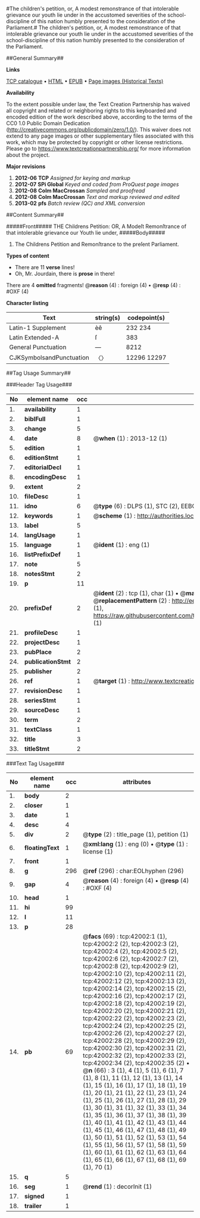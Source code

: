 #The children's petition, or, A modest remonstrance of that intolerable grievance our youth lie under in the accustomed severities of the school-discipline of this nation humbly presented to the consideration of the Parliament.#
The children's petition, or, A modest remonstrance of that intolerable grievance our youth lie under in the accustomed severities of the school-discipline of this nation humbly presented to the consideration of the Parliament.

##General Summary##

**Links**

[TCP catalogue](http://www.ota.ox.ac.uk/tcp/)  • 
[HTML](http://tei.it.ox.ac.uk/tcp/Texts-HTML/free/A32/A32841.html)  • 
[EPUB](http://tei.it.ox.ac.uk/tcp/Texts-EPUB/free/A32/A32841.epub) • 
[Page images (Historical Texts)](https://historicaltexts.jisc.ac.uk/eebo-08939235e)

**Availability**

To the extent possible under law, the Text Creation Partnership has waived all copyright and related or neighboring rights to this keyboarded and encoded edition of the work described above, according to the terms of the CC0 1.0 Public Domain Dedication (http://creativecommons.org/publicdomain/zero/1.0/). This waiver does not extend to any page images or other supplementary files associated with this work, which may be protected by copyright or other license restrictions. Please go to https://www.textcreationpartnership.org/ for more information about the project.

**Major revisions**

1. __2012-06__ __TCP__ *Assigned for keying and markup*
1. __2012-07__ __SPi Global__ *Keyed and coded from ProQuest page images*
1. __2012-08__ __Colm MacCrossan__ *Sampled and proofread*
1. __2012-08__ __Colm MacCrossan__ *Text and markup reviewed and edited*
1. __2013-02__ __pfs__ *Batch review (QC) and XML conversion*

##Content Summary##

#####Front#####
THE Childrens Petition: OR, A Modeſt Remonſtrance of that intolerable grievance our Youth lie under,
#####Body#####

1. The Childrens Petition and Remonſtrance to the preſent Parliament.

**Types of content**

  * There are 11 **verse** lines!
  * Oh, Mr. Jourdain, there is **prose** in there!

There are 4 **omitted** fragments! 
 @__reason__ (4) : foreign (4)  •  @__resp__ (4) : #OXF (4)

**Character listing**


|Text|string(s)|codepoint(s)|
|---|---|---|
|Latin-1 Supplement|èê|232 234|
|Latin Extended-A|ſ|383|
|General Punctuation|—|8212|
|CJKSymbolsandPunctuation|〈〉|12296 12297|

##Tag Usage Summary##

###Header Tag Usage###

|No|element name|occ|attributes|
|---|---|---|---|
|1.|__availability__|1||
|2.|__biblFull__|1||
|3.|__change__|5||
|4.|__date__|8| @__when__ (1) : 2013-12 (1)|
|5.|__edition__|1||
|6.|__editionStmt__|1||
|7.|__editorialDecl__|1||
|8.|__encodingDesc__|1||
|9.|__extent__|2||
|10.|__fileDesc__|1||
|11.|__idno__|6| @__type__ (6) : DLPS (1), STC (2), EEBO-CITATION (1), OCLC (1), VID (1)|
|12.|__keywords__|1| @__scheme__ (1) : http://authorities.loc.gov/ (1)|
|13.|__label__|5||
|14.|__langUsage__|1||
|15.|__language__|1| @__ident__ (1) : eng (1)|
|16.|__listPrefixDef__|1||
|17.|__note__|5||
|18.|__notesStmt__|2||
|19.|__p__|11||
|20.|__prefixDef__|2| @__ident__ (2) : tcp (1), char (1)  •  @__matchPattern__ (2) : ([0-9\-]+):([0-9IVX]+) (1), (.+) (1)  •  @__replacementPattern__ (2) : http://eebo.chadwyck.com/downloadtiff?vid=$1&page=$2 (1), https://raw.githubusercontent.com/textcreationpartnership/Texts/master/tcpchars.xml#$1 (1)|
|21.|__profileDesc__|1||
|22.|__projectDesc__|1||
|23.|__pubPlace__|2||
|24.|__publicationStmt__|2||
|25.|__publisher__|2||
|26.|__ref__|1| @__target__ (1) : http://www.textcreationpartnership.org/docs/. (1)|
|27.|__revisionDesc__|1||
|28.|__seriesStmt__|1||
|29.|__sourceDesc__|1||
|30.|__term__|2||
|31.|__textClass__|1||
|32.|__title__|3||
|33.|__titleStmt__|2||


###Text Tag Usage###

|No|element name|occ|attributes|
|---|---|---|---|
|1.|__body__|2||
|2.|__closer__|1||
|3.|__date__|1||
|4.|__desc__|4||
|5.|__div__|2| @__type__ (2) : title_page (1), petition (1)|
|6.|__floatingText__|1| @__xml:lang__ (1) : eng (0)  •  @__type__ (1) : license (1)|
|7.|__front__|1||
|8.|__g__|296| @__ref__ (296) : char:EOLhyphen (296)|
|9.|__gap__|4| @__reason__ (4) : foreign (4)  •  @__resp__ (4) : #OXF (4)|
|10.|__head__|1||
|11.|__hi__|99||
|12.|__l__|11||
|13.|__p__|28||
|14.|__pb__|69| @__facs__ (69) : tcp:42002:1 (1), tcp:42002:2 (2), tcp:42002:3 (2), tcp:42002:4 (2), tcp:42002:5 (2), tcp:42002:6 (2), tcp:42002:7 (2), tcp:42002:8 (2), tcp:42002:9 (2), tcp:42002:10 (2), tcp:42002:11 (2), tcp:42002:12 (2), tcp:42002:13 (2), tcp:42002:14 (2), tcp:42002:15 (2), tcp:42002:16 (2), tcp:42002:17 (2), tcp:42002:18 (2), tcp:42002:19 (2), tcp:42002:20 (2), tcp:42002:21 (2), tcp:42002:22 (2), tcp:42002:23 (2), tcp:42002:24 (2), tcp:42002:25 (2), tcp:42002:26 (2), tcp:42002:27 (2), tcp:42002:28 (2), tcp:42002:29 (2), tcp:42002:30 (2), tcp:42002:31 (2), tcp:42002:32 (2), tcp:42002:33 (2), tcp:42002:34 (2), tcp:42002:35 (2)  •  @__n__ (66) : 3 (1), 4 (1), 5 (1), 6 (1), 7 (1), 8 (1), 11 (1), 12 (1), 13 (1), 14 (1), 15 (1), 16 (1), 17 (1), 18 (1), 19 (1), 20 (1), 21 (1), 22 (1), 23 (1), 24 (1), 25 (1), 26 (1), 27 (1), 28 (1), 29 (1), 30 (1), 31 (1), 32 (1), 33 (1), 34 (1), 35 (1), 36 (1), 37 (1), 38 (1), 39 (1), 40 (1), 41 (1), 42 (1), 43 (1), 44 (1), 45 (1), 46 (1), 47 (1), 48 (1), 49 (1), 50 (1), 51 (1), 52 (1), 53 (1), 54 (1), 55 (1), 56 (1), 57 (1), 58 (1), 59 (1), 60 (1), 61 (1), 62 (1), 63 (1), 64 (1), 65 (1), 66 (1), 67 (1), 68 (1), 69 (1), 70 (1)|
|15.|__q__|5||
|16.|__seg__|1| @__rend__ (1) : decorInit (1)|
|17.|__signed__|1||
|18.|__trailer__|1||
